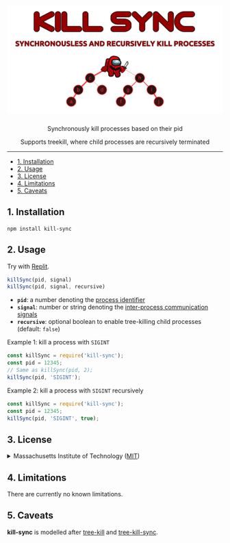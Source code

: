 <div align="center">

# [![Kill Sync](logo.svg)](https://github.com/nktnet1/kill-sync)

Synchronously kill processes based on their pid

Supports treekill, where child processes are recursively terminated

</div>

---

- [1. Installation](#1-installation)
- [2. Usage](#2-usage)
- [3. License](#3-license)
- [4. Limitations](#4-limitations)
- [5. Caveats](#5-caveats)

## 1. Installation

```
npm install kill-sync
```

## 2. Usage

Try with [Replit](https://replit.com/@nktnet1/kill-sync-example#index.js).

```javascript
killSync(pid, signal)
killSync(pid, signal, recursive)
```
- **`pid`**: a number denoting the [process identifier](https://en.wikipedia.org/wiki/Process_identifier)
- **`signal`**: number or string denoting the [inter-process communication signals](https://en.wikipedia.org/wiki/Signal_(IPC))
- **`recursive`**: optional boolean to enable tree-killing child processes (default: `false`)

Example 1: kill a process with `SIGINT`
```javascript
const killSync = require('kill-sync');
const pid = 12345;
// Same as killSync(pid, 2);
killSync(pid, 'SIGINT');
```

Example 2: kill a process with `SIGINT` recursively
```javascript
const killSync = require('kill-sync');
const pid = 12345;
killSync(pid, 'SIGINT', true);
```


## 3. License

<details closed>
<summary>
  Massachusetts Institute of Technology
  (<a href="https://opensource.org/license/mit" target="_blank">MIT</a>)
</summary>

<br/>

```
Copyright (c) 2023 Khiet Tam Nguyen

Permission is hereby granted, free of charge, to any person obtaining a
copy of this software and associated documentation files (the “Software”),
to deal in the Software without restriction, including without limitation
the rights to use, copy, modify, merge, publish, distribute, sublicense,
and/or sell copies of the Software, and to permit persons to whom the
Software is furnished to do so, subject to the following conditions:

The above copyright notice and this permission notice shall be included in
all copies or substantial portions of the Software.

THE SOFTWARE IS PROVIDED “AS IS”, WITHOUT WARRANTY OF ANY KIND, EXPRESS OR
IMPLIED, INCLUDING BUT NOT LIMITED TO THE WARRANTIES OF MERCHANTABILITY,
FITNESS FOR A PARTICULAR PURPOSE AND NONINFRINGEMENT. IN NO EVENT SHALL
THE AUTHORS OR COPYRIGHT HOLDERS BE LIABLE FOR ANY CLAIM, DAMAGES OR OTHER
LIABILITY, WHETHER IN AN ACTION OF CONTRACT, TORT OR OTHERWISE, ARISING
FROM, OUT OF OR IN CONNECTION WITH THE SOFTWARE OR THE USE OR OTHER
DEALINGS IN THE SOFTWARE.
```

</details>

## 4. Limitations

There are currently no known limitations.

## 5. Caveats

**kill-sync** is modelled after [tree-kill](https://github.com/pkrumins/node-tree-kill) and [tree-kill-sync](https://github.com/dvpnt/tree-kill-sync).
